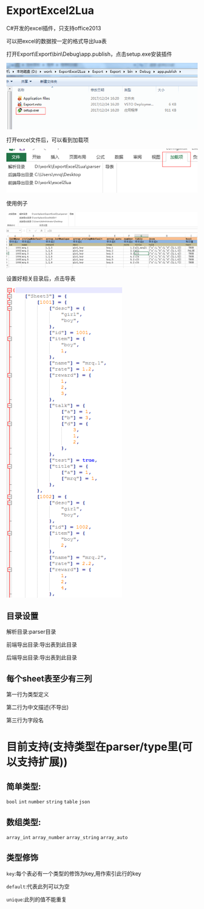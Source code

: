 # ExportExcel2Lua
C#开发的excel插件，只支持office2013

可以把excel的数据按一定的格式导出lua表

打开Export\Export\bin\Debug\app.publish，点击setup.exe安装插件

![image](https://github.com/2109/ExportExcel2Lua/blob/master/pic/1.png)

打开excel文件后，可以看到加载项

![image](https://github.com/2109/ExportExcel2Lua/blob/master/pic/3.png)



使用例子

![image](https://github.com/2109/ExportExcel2Lua/blob/master/pic/4.png)

设置好相关目录后，点击导表

![image](https://github.com/2109/ExportExcel2Lua/blob/master/pic/5.png)

## 目录设置
  解析目录:parser目录

  前端导出目录:导出表到此目录

  后端导出目录:导出表到此目录

## 每个sheet表至少有三列

  第一行为类型定义

  第二行为中文描述(不导出)

  第三行为字段名




# 目前支持(支持类型在parser/type里(可以支持扩展))

## 简单类型:
  `bool`
  `int`
  `number`
  `string`
  `table`
  `json`

## 数组类型:
  `array_int`
  `array_number`
  `array_string`
  `array_auto`

## 类型修饰

  `key`:每个表必有一个类型的修饰为key,用作索引此行的key

  `default`:代表此列可以为空

  `unique`:此列的值不能重复

